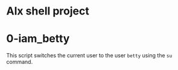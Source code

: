 # Alx shell project
# 0-iam_betty
This script switches the current user to the user `betty` using the `su` command.
